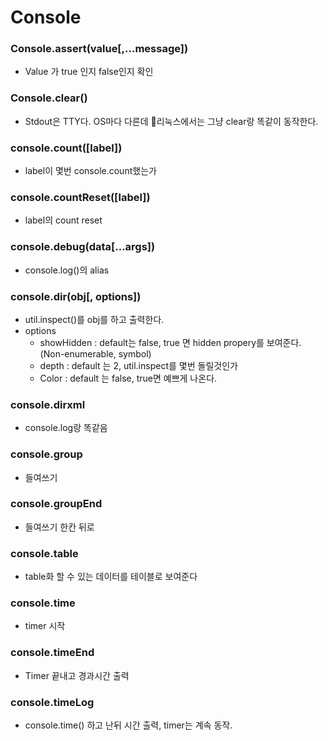 # Console

### Console.assert(value[,…message])

- Value 가 true 인지 false인지 확인

### Console.clear()

- Stdout은 TTY다. OS마다 다른데 리눅스에서는 그냥 clear랑 똑같이 동작한다.

### console.count([label])

- label이 몇번 console.count했는가

### console.countReset([label])

- label의 count reset

### console.debug(data[…args])

- console.log()의 alias

### console.dir(obj[, options])

- util.inspect()를 obj를 하고 출력한다.
- options
  - showHidden : default는 false, true 면 hidden propery를 보여준다. (Non-enumerable, symbol)
  - depth : default 는 2, util.inspect를 몇번 돌릴것인가
  - Color : default 는 false, true면 예쁘게 나온다.

### console.dirxml

- console.log랑 똑같음

### console.group

- 들여쓰기

### console.groupEnd

- 들여쓰기 한칸 뒤로

### console.table

- table화 할 수 있는 데이터를 테이블로 보여준다

### console.time

- timer 시작

### console.timeEnd

- Timer 끝내고 경과시간 출력

### console.timeLog

- console.time() 하고 난뒤 시간 출력, timer는 계속 동작.

